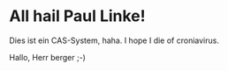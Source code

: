 # All hail Paul Linke!

Dies ist ein CAS-System, haha.
I hope I die of croniavirus.


Hallo, Herr berger ;-)
